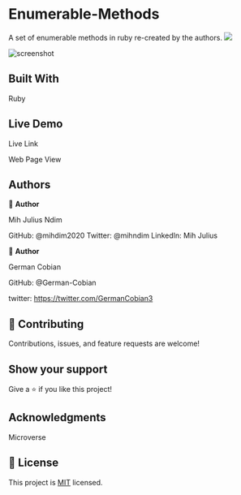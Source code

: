 # Enumerable-Methods
A set of enumerable methods in ruby re-created by the authors.
![](https://img.shields.io/badge/Microverse-blueviolet)


![screenshot](https://user-images.githubusercontent.com/68709712/107109629-db12f300-67f6-11eb-9fdb-95afcd599bc2.png)


## Built With

Ruby


## Live Demo

Live Link



Web Page View




## Authors

👤 **Author**

  Mih Julius Ndim

  GitHub: @mihdim2020
  Twitter: @mihndim
  LinkedIn: Mih Julius


👤 **Author**

 German Cobian
  
  GitHub: @German-Cobian

  twitter: https://twitter.com/GermanCobian3


## 🤝 Contributing

Contributions, issues, and feature requests are welcome!


## Show your support

Give a ⭐️ if you like this project!


## Acknowledgments

Microverse


## 📝 License

This project is [MIT](lic.url) licensed.
